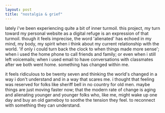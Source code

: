 ```yaml
---
layout: post
title: "nostalgia & grief"
---
```

lately i've been experiencing quite a bit of inner turmoil. this project, my turn toward my personal website as a digital refuge is an expression of that turmoil. though it feels imprecise, the word 'alienated' has echoed in my mind, my body, my spirit when i think about my current relationship with the world. 'if only i could turn back the clock to when things made more sense'; when i used the home phone to call friends and family; or even when i still left voicemails; when i used email to have conversations with classmates after we both went home. something has changed within me.

it feels ridiculous to be twenty seven and thinking the world's changed in a way i don't understand and in a way that scares me. i thought that feeling was reserved for folks like sheriff bell in no country for old men. maybe things are just moving faster now; that the modern rate of change is aging and alienating younger and younger folks who, like me, might wake up one day and buy an old gameboy to soothe the tension they feel. to reconnect with something they can understand.